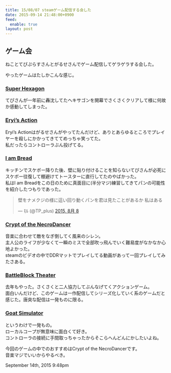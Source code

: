 ```yaml
---
title: 15/08/07 steamゲーム配信する会した
date: 2015-09-14 21:48:00+0900
feed:
  enable: true
layout: post
---
```

<h2>ゲーム会</h2>    <p>ねことてぴぷらすさんとがるせさんでゲーム配信してゲラゲラする会した。</p>    <p>やったゲームはたしかこんな感じ。</p>    <h3>      <a href="http://store.steampowered.com/app/221640" target="_blank">Super Hexagon</a>    </h3>    <p>      てぴさんが一年前に轟沈してたヘキサゴンを開幕でさくさくクリアして様に何故か感動してしまった。    </p>    <h3>      <a href="http://store.steampowered.com/app/261700/" target="_blank">Eryi’s Action</a>    </h3>    <p>      Eryi’s      Actionはがるせさんがやってたんだけど、ありとあらゆるところでプレイヤーを殺しにかかってきててめっちゃ笑ってた。<br>      私だったらコントローラぶん投げてる。    </p>    <h3>      <a href="http://store.steampowered.com/app/327890/" target="_blank">I am Bread</a>    </h3>    <p>      キッチンでスケボー降りた後、壁に貼り付けることを知らないてぴさんが必死にスケボー往復して棚避けてトースターに直行してたのやばかった。<br>      私はI am      Breadをこの日のために真面目に(半分マジ)練習してきてパンの可能性を紹介したつもりであった。    </p>    <blockquote class="twitter-tweet" lang="ja">      <p lang="ja" dir="ltr">        壁をナメクジの様に這い回り動くパンを君は見たことがあるか 私はある      </p>      — ﾓﾙ (@TP_plus)      <a href="https://twitter.com/TP_plus/status/629955600626008064" target="_blank">2015, 8月 8</a>    </blockquote>    <script async src="//platform.twitter.com/widgets.js" charset="utf-8"></script>    <h3>      <a href="http://store.steampowered.com/app/247080" target="_blank">Crypt of the NecroDancer</a>    </h3>    <p>      音楽に合わせて敵をなぎ倒してく風来のシレン。<br>      主人公のライフが少なくて一瞬のミスで全部吹っ飛んでいく難易度がなかなか心地よかった。<br>      steamのビデオの中でDDRマットでプレイしてる動画があって一回プレイしてみたさある。    </p>    <h3>      <a href="http://store.steampowered.com/app/238460" target="_blank">BattleBlock Theater</a>    </h3>    <p>      去年もやった。さくさくと二人協力してぶんなげてくアクションゲーム。<br>      面白いんだけど、このゲームは一作配信してシリーズ化していく系のゲームだと感じた。唐突な配信は一発ものに限る。    </p>    <h3>      <a href="http://store.steampowered.com/app/265930/" target="_blank">Goat Simulator</a>    </h3>    <p>      というわけで一発もの。<br>      ローカルコープが無意味に面白くて好き。<br>      コントローラの接続に手間取っちゃったからそこらへんどんにかしたいよね。    </p>    <p>      今回のゲームの中でのおすすめはCrypt of the NecroDancerです。<br>      音楽マジでいいからやるべき。    </p>    <div id="footer">      <span id="timestamp"> September 14th, 2015 9:48pm </span>    </div>
